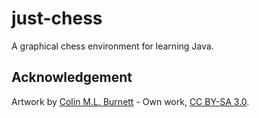 # just-chess
A graphical chess environment for learning Java.

## Acknowledgement

Artwork by [Colin M.L. Burnett](https://en.wikipedia.org/wiki/User:Cburnett) - Own work, [CC BY-SA 3.0](https://creativecommons.org/licenses/by-sa/3.0/).
